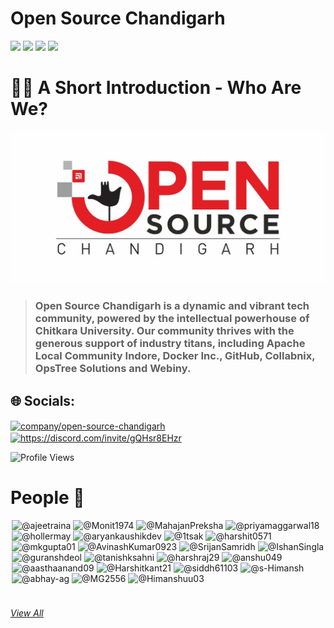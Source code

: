 # Open Source Chandigarh 
<p>
  <img src="https://img.shields.io/badge/Learn -✨-ff0000"/>
  <img src="https://img.shields.io/badge/Foster -✨-ff0000"/>
  <img src="https://img.shields.io/badge/Express -✨-ff0000"/>
  <img src="https://img.shields.io/badge/Open Source is Fun-❤️-white"/>
</p>


# 🙋‍♀️ A Short Introduction - Who Are We?
<!---![](Images/Open-Source-Chandigarh.jpeg)--->
<!---![Open-Source-Chandigarh](https://user-images.githubusercontent.com/91736425/184363962-9105fbaa-9dcd-4503-ab75-3aa731e769f0.jpeg)--->
![O-S-C](https://github.com/Open-Source-Chandigarh/.github/blob/main/profile/Images/logo_osc.png)
> ### Open Source Chandigarh is a dynamic and vibrant tech community, powered by the intellectual powerhouse of Chitkara University. Our community thrives with the generous support of industry titans, including Apache Local Community Indore, Docker Inc., GitHub, Collabnix, OpsTree Solutions and Webiny.

<!---🌈 Contribution guidelines - how can the community get involved?
👩‍💻 Useful resources - where can the community find your docs? Is there anything else the community should know?
🍿 Fun facts - what does your team eat for breakfast?
🧙 Remember, you can do mighty things with the power of [Markdown](https://docs.github.com/github/writing-on-github/getting-started-with-writing-and-formatting-on-github/basic-writing-and-formatting-syntax)
--->
## 🌐 Socials:
<p align="left">
<a href="https://www.linkedin.com/company/open-source-chandigarh/" target="blank"><img align="center" src="https://raw.githubusercontent.com/rahuldkjain/github-profile-readme-generator/master/src/images/icons/Social/linked-in-alt.svg" alt="company/open-source-chandigarh" height="30" width="40" /></a>
<a href="https://discord.gg/https://discord.com/invite/gQHsr8EHzr" target="blank"><img align="center" src="https://raw.githubusercontent.com/rahuldkjain/github-profile-readme-generator/master/src/images/icons/Social/discord.svg" alt="https://discord.com/invite/gQHsr8EHzr" height="30" width="40" /></a>
</p>

<p align="left">
  <img src="https://komarev.com/ghpvc/?username=Open-Source-Chandigarh&label=Profile%20views&color=ff0000&style=flat" alt="Profile Views" />
</p>

# People 👤
<div class="clearfix d-flex flex-wrap" style="margin: 2px">
<img class="avatar avatar-user" src="https://avatars.githubusercontent.com/u/313480?s=70&amp;v=4" width="55" height="55" alt="@ajeetraina">
<img class="avatar avatar-user" src="https://avatars.githubusercontent.com/u/106236449?s=70&amp;v=4" width="55" height="55" alt="@Monit1974">
<img class="avatar avatar-user" src="https://avatars.githubusercontent.com/u/121788863?s=70&amp;v=4" width="55" height="55" alt="@MahajanPreksha">
<img class="avatar avatar-user" src="https://avatars.githubusercontent.com/u/122437027?s=96&amp;v=4" width="55" height="55" alt="@priyamaggarwal18">
<img class="avatar avatar-user" src="https://avatars.githubusercontent.com/u/122338009?s=96&amp;v=4" width="55" height="55" alt="@hollermay">
<img class="avatar avatar-user" src="https://avatars.githubusercontent.com/u/37568514?s=70&amp;v=4" width="55" height="55" alt="@aryankaushikdev">
<img class="avatar avatar-user" src="https://avatars.githubusercontent.com/u/42407874?s=70&amp;v=4" width="55" height="55" alt="@1tsak">
<img class="avatar avatar-user" src="https://avatars.githubusercontent.com/u/62325955?s=70&amp;v=4" width="55" height="55" alt="@harshit0571">
<img class="avatar avatar-user" src="https://avatars.githubusercontent.com/u/66107976?s=70&amp;v=4" width="55" height="55" alt="@mkgupta01">
<img class="avatar avatar-user" src="https://avatars.githubusercontent.com/u/71658168?s=70&amp;v=4" width="55" height="55" alt="@AvinashKumar0923">
<img class="avatar avatar-user" src="https://avatars.githubusercontent.com/u/74289654?s=70&amp;v=4" width="55" height="55" alt="@SrijanSamridh">
<img class="avatar avatar-user" src="https://avatars.githubusercontent.com/u/79676239?s=70&amp;v=4" width="55" height="55" alt="@IshanSingla">
<img class="avatar avatar-user" src="https://avatars.githubusercontent.com/u/91736425?s=70&amp;v=4" width="55" height="55" alt="@guranshdeol">
<img class="avatar avatar-user" src="https://avatars.githubusercontent.com/u/92090722?s=70&amp;v=4" width="55" height="55" alt="@tanishksahni">
<img class="avatar avatar-user" src="https://avatars.githubusercontent.com/u/93452151?s=70&amp;v=4" width="55" height="55" alt="@harshraj29">
<img class="avatar avatar-user" src="https://avatars.githubusercontent.com/u/95365748?s=70&amp;v=4" width="55" height="55" alt="@anshu049">
<img class="avatar avatar-user" src="https://avatars.githubusercontent.com/u/95748206?s=70&amp;v=4" width="55" height="55" alt="@aasthaanand09">
<img class="avatar avatar-user" src="https://avatars.githubusercontent.com/u/96339258?s=70&amp;v=4" width="55" height="55" alt="@Harshitkant21">
<img class="avatar avatar-user" src="https://avatars.githubusercontent.com/u/96472929?s=70&amp;v=4" width="55" height="55" alt="@siddh61103">
<img class="avatar avatar-user" src="https://avatars.githubusercontent.com/u/96992304?s=70&amp;v=4" width="55" height="55" alt="@s-Himansh">
<img class="avatar avatar-user" src="https://avatars.githubusercontent.com/u/97821733?s=70&amp;v=4" width="55" height="55" alt="@abhay-ag">
<img class="avatar avatar-user" src="https://avatars.githubusercontent.com/u/98271284?s=70&amp;v=4" width="55" height="55" alt="@MG2556">  
<img class="avatar avatar-user" src="https://avatars.githubusercontent.com/u/100996941?s=70&amp;v=4" width="55" height="55" alt="@Himanshuu03">
      </div>
      <br>
        <div data-view-component="true" class="mt-2">
          <a text="small" href="/orgs/Open-Source-Chandigarh/people" data-view-component="true" class="Link">
            <h6>View All</h6></a></div> 

